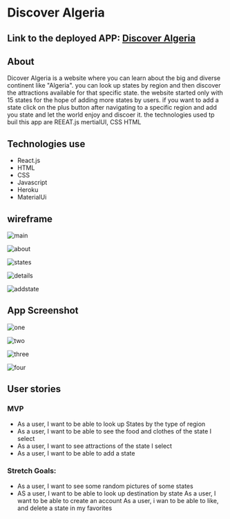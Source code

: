 # Discover Algeria

## Link to the deployed APP: [Discover Algeria](https://discover-algeria.netlify.app/)

## About

Dicover Algeria is a website where you can learn about the big and diverse continent like "Algeria". you can look up states by region and then discover the attractions available for that specific state. the website started only with 15 states for the hope of adding more states by users. if you want to add a state click on the plus button after navigating to a specific region and add you state and let the world enjoy and discoer it. the technologies used tp buil this app are REEAT.js mertialUI, CSS HTML

## Technologies use

- React.js
- HTML
- CSS
- Javascript
- Heroku
- MaterialUi



## wireframe

![main]('./../public/images/main.png)


![about]('./../public/images/about.png)


![states](./public/images/states.png)


![details]('./../public/images/state%20detsails.png)


![addstate]('./../public/images/addstate.png)



## App Screenshot

![one]('./../public/images/1.png)


![two]('./../public/images/2.png)


![three]('./../public/images/3.png)


![four]('./../public/images/4.png)



## User stories


### MVP 
* As a user, I want to be able to look up States by the type of region
* As a user, I want to be able to see the food and clothes of the state I select
* As a user, I want to see attractions of the state I select
* As a user, I want to be able to add a state

### Stretch Goals:
* As a user, I want to see some random pictures of some states
* AS a user, I want to be able to look up destination by state
 As a user, I want to be able to create an account
As a user, i wan to be able to like, and delete a state in my favorites